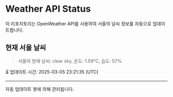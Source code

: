 
# Weather API Status

이 리포지토리는 OpenWeather API를 사용하여 서울의 날씨 정보를 자동으로 업데이트합니다.

## 현재 서울 날씨
> 서울의 현재 날씨: clear sky, 온도: 1.59°C, 습도: 57%

⏳ 업데이트 시간: 2025-03-05 23:21:35 (UTC)

---
자동 업데이트 봇에 의해 관리됩니다.
